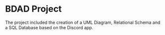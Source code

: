 # BDAD Project
The project included the creation of a UML Diagram, Relational Schema and a SQL Database based on the Discord app.
